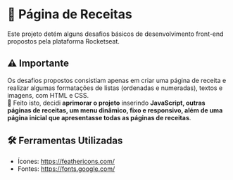 # 📔 Página de Receitas
Este projeto detém alguns desafios básicos de desenvolvimento front-end propostos pela plataforma Rocketseat.

## ⚠️ Importante
Os desafios propostos consistiam apenas em criar uma página de receita e realizar algumas formatações de listas (ordenadas e numeradas), textos e imagens, com HTML e CSS. <br>
🚀 Feito isto, decidi **aprimorar o projeto** inserindo **JavaScript, outras páginas de receitas, um menu dinâmico, fixo e responsivo, além de uma página inicial que apresentasse todas as páginas de receitas**.

## 🛠️ Ferramentas Utilizadas
 - Ícones: https://feathericons.com/
 - Fontes: https://fonts.google.com/

